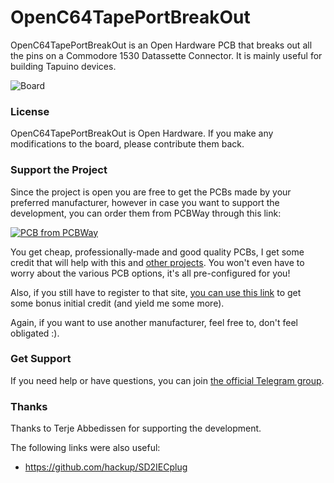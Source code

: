 # OpenC64TapePortBreakOut
OpenC64TapePortBreakOut is an Open Hardware PCB that breaks out all the pins on a Commodore 1530 Datassette Connector. It is mainly useful for building Tapuino devices.

![Board](https://raw.githubusercontent.com/SukkoPera/OpenC64TapePortBreakOut/master/doc/render-top.png)

### License
OpenC64TapePortBreakOut is Open Hardware. If you make any modifications to the board, please contribute them back.

### Support the Project
Since the project is open you are free to get the PCBs made by your preferred manufacturer, however in case you want to support the development, you can order them from PCBWay through this link:

[![PCB from PCBWay](https://www.pcbway.com/project/img/images/frompcbway.png)](https://www.pcbway.com/project/shareproject/OpenC64TapePortBreakOut_V2.html)

You get cheap, professionally-made and good quality PCBs, I get some credit that will help with this and [other projects](https://www.pcbway.com/project/member/shareproject/?bmbid=41100). You won't even have to worry about the various PCB options, it's all pre-configured for you!

Also, if you still have to register to that site, [you can use this link](https://www.pcbway.com/setinvite.aspx?inviteid=41100) to get some bonus initial credit (and yield me some more).

Again, if you want to use another manufacturer, feel free to, don't feel obligated :).

### Get Support
If you need help or have questions, you can join [the official Telegram group](https://t.me/joinchat/HUHdWBC9J9JnYIrvTYfZmg).

### Thanks
Thanks to Terje Abbedissen for supporting the development.

The following links were also useful:
- https://github.com/hackup/SD2IECplug
